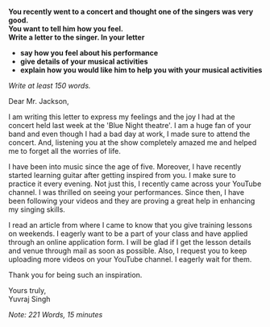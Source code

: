 **You recently went to a concert and thought one of the singers was very good.**  
**You want to tell him how you feel.**    
**Write a letter to the singer. In your letter**
- **say how you feel about his performance**
- **give details of your musical activities**
- **explain how you would like him to help you with your musical activities**  

*Write at least 150 words.*  

Dear Mr. Jackson,

I am writing this letter to express my feelings and the joy I had at the concert held last week at the 'Blue Night theatre'. I am a huge fan of your band and even though I had a bad day at work, I made sure to attend the concert. And, listening you at the show completely amazed me and helped me to forget all the worries of life.

I have been into music since the age of five. Moreover, I have recently started learning guitar after getting inspired from you. I make sure to practice it every evening. Not just this, I recently came across your YouTube channel. I was thrilled on seeing your performances. Since then, I have been following your videos and they are proving a great help in enhancing my singing skills.

I read an article from where I came to know that you give training lessons on weekends. I eagerly want to be a part of your class and have applied through an online application form. I will be glad if I get the lesson details and venue through mail as soon as possible. Also, I request you to keep uploading more videos on your YouTube channel. I eagerly wait for them.

Thank you for being such an inspiration.

Yours truly,  
Yuvraj Singh

*Note: 221 Words, 15 minutes*
